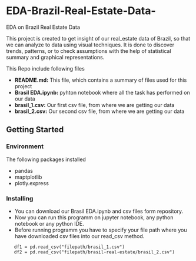 # EDA-Brazil-Real-Estate-Data-
EDA on  Brazil Real Estate Data

This project is created to get insight of our real_estate data of Brazil, so that we can analyze to data using visual techniques. It is done to discover trends, patterns, or to check assumptions with the help of statistical summary and graphical representations.

This Repo include following files
- **README.md:** This file, which contains a summary of files used for this project
- **Brasil EDA.ipynb:** pyhton notebook where all the task has performed on our data
- **brasil_1.csv:** Our first csv file, from where we are getting our data 
- **brasil_2.csv:** Our second csv file, from where we are getting our data 

## Getting Started
### Environment
The following packages installed
* pandas
* maptplotlib
* plotly.express

### Installing
* You can download our Brasil EDA.ipynb and csv files form repository.
* Now you can run this programm on jupyter notebook, any python notebook or any python IDE.
* Before running programm you have to specify your file path where you have downloaded csv files into our read_csv method.
```
   df1 = pd.read_csv("filepath/brasil_1.csv")
   df2 = pd.read_csv("filepath/brasil-real-estate/brasil_2.csv")
```
